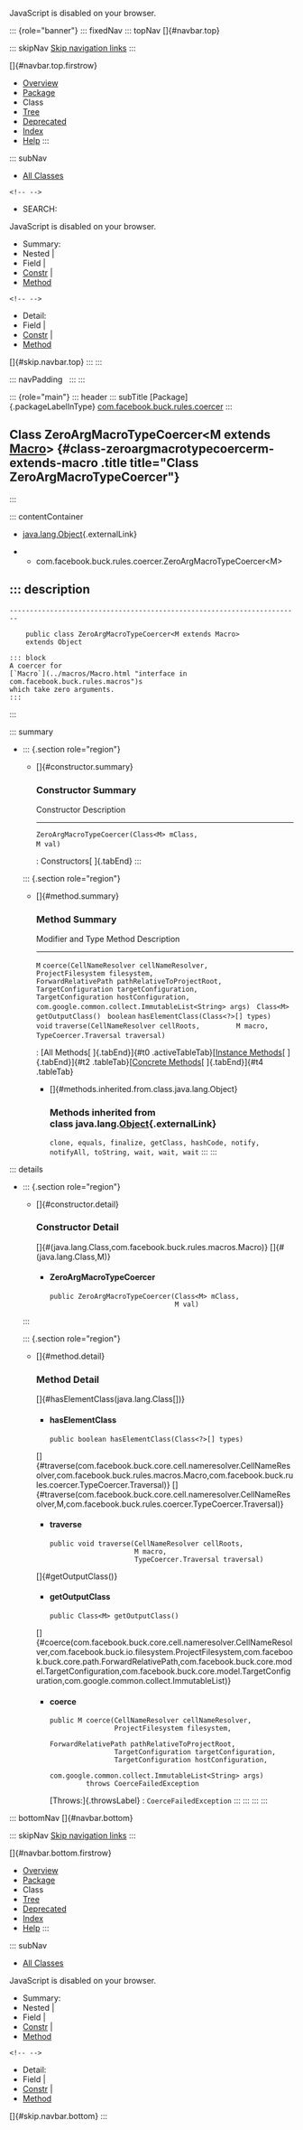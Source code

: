 <div>

JavaScript is disabled on your browser.

</div>

::: {role="banner"}
::: fixedNav
::: topNav
[]{#navbar.top}

::: skipNav
[Skip navigation links](#skip.navbar.top "Skip navigation links")
:::

[]{#navbar.top.firstrow}

-   [Overview](../../../../../index.html)
-   [Package](package-summary.html)
-   Class
-   [Tree](package-tree.html)
-   [Deprecated](../../../../../deprecated-list.html)
-   [Index](../../../../../index-all.html)
-   [Help](../../../../../help-doc.html)
:::

::: subNav
-   [All Classes](../../../../../allclasses.html)

```{=html}
<!-- -->
```
-   SEARCH:

<div>

<div>

JavaScript is disabled on your browser.

</div>

</div>

<div>

-   Summary: 
-   Nested \| 
-   Field \| 
-   [Constr](#constructor.summary) \| 
-   [Method](#method.summary)

```{=html}
<!-- -->
```
-   Detail: 
-   Field \| 
-   [Constr](#constructor.detail) \| 
-   [Method](#method.detail)

</div>

[]{#skip.navbar.top}
:::
:::

::: navPadding
 
:::
:::

::: {role="main"}
::: header
::: subTitle
[Package]{.packageLabelInType} [com.facebook.buck.rules.coercer](package-summary.html)
:::

## Class ZeroArgMacroTypeCoercer\<M extends [Macro](../macros/Macro.html "interface in com.facebook.buck.rules.macros")\> {#class-zeroargmacrotypecoercerm-extends-macro .title title="Class ZeroArgMacroTypeCoercer"}
:::

::: contentContainer
-   [java.lang.Object](http://docs.oracle.com/javase/7/docs/api/java/lang/Object.html?is-external=true "class or interface in java.lang"){.externalLink}

-   -   com.facebook.buck.rules.coercer.ZeroArgMacroTypeCoercer\<M\>

::: description
-   

    ------------------------------------------------------------------------

        public class ZeroArgMacroTypeCoercer<M extends Macro>
        extends Object

    ::: block
    A coercer for
    [`Macro`](../macros/Macro.html "interface in com.facebook.buck.rules.macros")s
    which take zero arguments.
    :::
:::

::: summary
-   ::: {.section role="region"}
    -   []{#constructor.summary}

        ### Constructor Summary

          Constructor                                                                Description
          -------------------------------------------------------------------------- -------------
          `ZeroArgMacroTypeCoercer​(Class<M> mClass,                        M val)`    

          : Constructors[ ]{.tabEnd}
    :::

    ::: {.section role="region"}
    -   []{#method.summary}

        ### Method Summary

          Modifier and Type   Method                                                                                                                                                                                                                                                                                         Description
          ------------------- ---------------------------------------------------------------------------------------------------------------------------------------------------------------------------------------------------------------------------------------------------------------------------------------------- -------------
          `M`                 `coerce​(CellNameResolver cellNameResolver,       ProjectFilesystem filesystem,       ForwardRelativePath pathRelativeToProjectRoot,       TargetConfiguration targetConfiguration,       TargetConfiguration hostConfiguration,       com.google.common.collect.ImmutableList<String> args)`    
          `Class<M>`          `getOutputClass()`                                                                                                                                                                                                                                                                              
          `boolean`           `hasElementClass​(Class<?>[] types)`                                                                                                                                                                                                                                                             
          `void`              `traverse​(CellNameResolver cellRoots,         M macro,         TypeCoercer.Traversal traversal)`                                                                                                                                                                                                

          : [All Methods[ ]{.tabEnd}]{#t0 .activeTableTab}[[Instance
          Methods](javascript:show(2);)[ ]{.tabEnd}]{#t2
          .tableTab}[[Concrete
          Methods](javascript:show(8);)[ ]{.tabEnd}]{#t4 .tableTab}

        -   []{#methods.inherited.from.class.java.lang.Object}

            ### Methods inherited from class java.lang.[Object](http://docs.oracle.com/javase/7/docs/api/java/lang/Object.html?is-external=true "class or interface in java.lang"){.externalLink}

            `clone, equals, finalize, getClass, hashCode, notify, notifyAll, toString, wait, wait, wait`
    :::
:::

::: details
-   ::: {.section role="region"}
    -   []{#constructor.detail}

        ### Constructor Detail

        []{#<init>(java.lang.Class,com.facebook.buck.rules.macros.Macro)}
        []{#<init>(java.lang.Class,M)}

        -   #### ZeroArgMacroTypeCoercer

                public ZeroArgMacroTypeCoercer​(Class<M> mClass,
                                               M val)
    :::

    ::: {.section role="region"}
    -   []{#method.detail}

        ### Method Detail

        []{#hasElementClass(java.lang.Class[])}

        -   #### hasElementClass

            ``` methodSignature
            public boolean hasElementClass​(Class<?>[] types)
            ```

        []{#traverse(com.facebook.buck.core.cell.nameresolver.CellNameResolver,com.facebook.buck.rules.macros.Macro,com.facebook.buck.rules.coercer.TypeCoercer.Traversal)}
        []{#traverse(com.facebook.buck.core.cell.nameresolver.CellNameResolver,M,com.facebook.buck.rules.coercer.TypeCoercer.Traversal)}

        -   #### traverse

            ``` methodSignature
            public void traverse​(CellNameResolver cellRoots,
                                 M macro,
                                 TypeCoercer.Traversal traversal)
            ```

        []{#getOutputClass()}

        -   #### getOutputClass

            ``` methodSignature
            public Class<M> getOutputClass()
            ```

        []{#coerce(com.facebook.buck.core.cell.nameresolver.CellNameResolver,com.facebook.buck.io.filesystem.ProjectFilesystem,com.facebook.buck.core.path.ForwardRelativePath,com.facebook.buck.core.model.TargetConfiguration,com.facebook.buck.core.model.TargetConfiguration,com.google.common.collect.ImmutableList)}

        -   #### coerce

            ``` methodSignature
            public M coerce​(CellNameResolver cellNameResolver,
                            ProjectFilesystem filesystem,
                            ForwardRelativePath pathRelativeToProjectRoot,
                            TargetConfiguration targetConfiguration,
                            TargetConfiguration hostConfiguration,
                            com.google.common.collect.ImmutableList<String> args)
                     throws CoerceFailedException
            ```

            [Throws:]{.throwsLabel}
            :   `CoerceFailedException`
    :::
:::
:::
:::

::: bottomNav
[]{#navbar.bottom}

::: skipNav
[Skip navigation links](#skip.navbar.bottom "Skip navigation links")
:::

[]{#navbar.bottom.firstrow}

-   [Overview](../../../../../index.html)
-   [Package](package-summary.html)
-   Class
-   [Tree](package-tree.html)
-   [Deprecated](../../../../../deprecated-list.html)
-   [Index](../../../../../index-all.html)
-   [Help](../../../../../help-doc.html)
:::

::: subNav
-   [All Classes](../../../../../allclasses.html)

<div>

<div>

JavaScript is disabled on your browser.

</div>

</div>

<div>

-   Summary: 
-   Nested \| 
-   Field \| 
-   [Constr](#constructor.summary) \| 
-   [Method](#method.summary)

```{=html}
<!-- -->
```
-   Detail: 
-   Field \| 
-   [Constr](#constructor.detail) \| 
-   [Method](#method.detail)

</div>

[]{#skip.navbar.bottom}
:::
